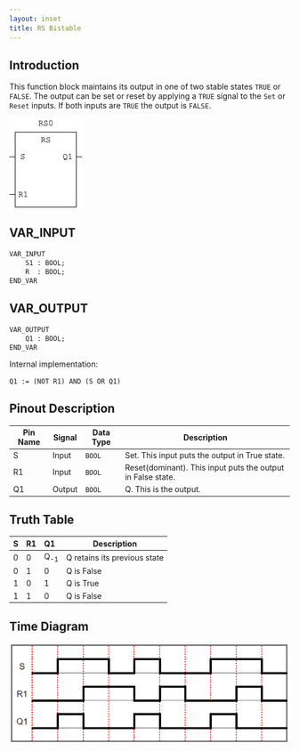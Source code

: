 ```yaml
---
layout: inset
title: RS Bistable
---
```


## Introduction

This function block maintains its output in one of two stable states `TRUE` or `FALSE`.
The output can be set or reset by applying a `TRUE` signal to the `Set` or `Reset` inputs.
If both inputs are `TRUE` the output is `FALSE`.

![](rs-symbol.png)

## VAR_INPUT

```
VAR_INPUT
    S1 : BOOL;
    R  : BOOL;
END_VAR
```

## VAR_OUTPUT

```
VAR_OUTPUT
    Q1 : BOOL;
END_VAR
```
Internal implementation:

```
Q1 := (NOT R1) AND (S OR Q1)
```

## Pinout Description

| Pin Name | Signal | Data Type | Description                                                 |
|----------|--------|-----------|-------------------------------------------------------------|
| S        | Input  | `BOOL`    | Set. This input puts the output in True state.               |
| R1       | Input  | `BOOL`    | Reset(dominant). This input puts the output in False state. |
| Q1       | Output | `BOOL`    | Q. This is the output.                                      |

## Truth Table

| S | R1 |  Q1            | Description                  |
|---|----|:---------------|------------------------------|
| 0 |  0 | Q<sub>-1</sub> | Q retains its previous state |
| 0 |  1 |  0             | Q is False                   |
| 1 |  0 |  1             | Q is True                    |
| 1 |  1 |  0             | Q is False                   |

## Time Diagram

![](rs-time-diagram.png)
